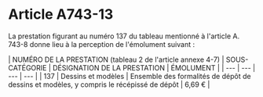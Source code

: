 # Article A743-13

La prestation figurant au numéro 137 du tableau mentionné à l'article A. 743-8 donne lieu à la perception de l'émolument suivant :

|
NUMÉRO DE LA PRESTATION
(tableau 2 de l'article annexe 4-7) |
SOUS-CATÉGORIE |
DÉSIGNATION DE LA PRESTATION |
ÉMOLUMENT |
| --- | --- | --- | --- |
|
137 |
Dessins et modèles |
Ensemble des formalités de dépôt de dessins et modèles, y compris le récépissé de dépôt |
6,69 € |
